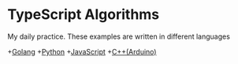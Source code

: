 # TypeScript Algorithms

My daily practice. These examples are written in different languages

+[Golang](https://github.com/cjairm/go/tree/master/Algorithms-Go)
+[Python](https://github.com/cjairm/python/tree/master/Algoritms-Py)
+[JavaScript](https://github.com/cjairm/javascript/tree/master/Algorithms-JS)
+[C++(Arduino)](https://github.com/cjairm/arduino/tree/master/Algorithms-Cpp)